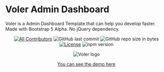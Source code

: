 # Voler Admin Dashboard
Voler is a Admin Dashboard Template that can help you develop faster. Made with Bootstrap 5 Alpha. No jQuery dependency.

<span align="center">

[![All Contributors](https://img.shields.io/badge/all_contributors-1-green.svg?style=flat-square)](#contributors-)
![GitHub last commit](https://img.shields.io/github/last-commit/zuramai/voler.svg)
![GitHub repo size in bytes](https://img.shields.io/github/repo-size/badges/shields.svg)
[![License](https://img.shields.io/github/license/zuramai/voler.svg)](LICENSE)
![npm version](https://badge.fury.io/js/yarn.svg)
</span>

![Voler logo](https://github.com/zuramai/voler/blob/master/dist/assets/images/screenshot.png?raw=true)

<a href="#" target="_blank">You can see the demo here</a>

